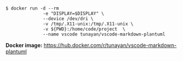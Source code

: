 <pre><code>
$ docker run -d --rm 
              -e "DISPLAY=$DISPLAY" \
              --device /dev/dri \
              -v /tmp/.X11-unix:/tmp/.X11-unix \
              -v ${PWD}:/home/code/project  \
              --name vscode tunayan/vscode-markdown-plantuml
</code></pre>

**Docker image:** https://hub.docker.com/r/tunayan/vscode-markdown-plantuml
